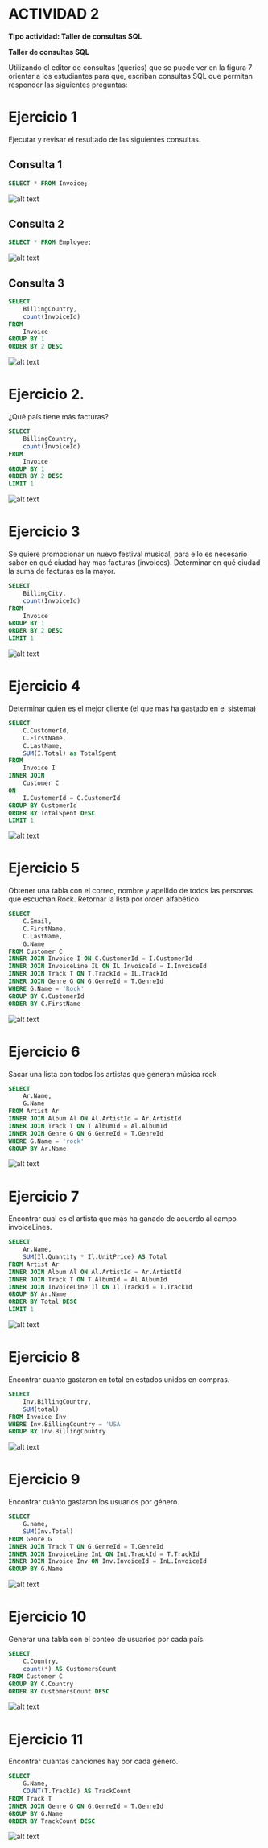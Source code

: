 # **ACTIVIDAD 2**

**Tipo actividad: Taller de consultas SQL**

**Taller de consultas SQL**

Utilizando el editor de consultas (queries) que se puede ver en la figura 7 orientar a los estudiantes para que, escriban consultas SQL que permitan responder las siguientes preguntas:

# Ejercicio 1

Ejecutar y revisar el resultado de las siguientes consultas.

## Consulta 1

```sql
SELECT * FROM Invoice;
```

![alt text](image.png)

## Consulta 2

```sql
SELECT * FROM Employee;
```

![alt text](image-1.png)

## Consulta 3

```sql
SELECT 
	BillingCountry, 
    count(InvoiceId)
FROM 
	Invoice
GROUP BY 1
ORDER BY 2 DESC
```

![alt text](image-2.png)

# Ejercicio 2.

¿Qué país tiene más facturas?

```sql
SELECT 
	BillingCountry, 
    count(InvoiceId)
FROM 
	Invoice
GROUP BY 1
ORDER BY 2 DESC
LIMIT 1
```

![alt text](image-3.png)

# Ejercicio 3

Se quiere promocionar un nuevo festival musical, para ello es necesario saber en qué ciudad  hay mas facturas (invoices). Determinar en qué ciudad la suma de facturas es la mayor.  

```sql
SELECT 
	BillingCity,
    count(InvoiceId)
FROM 
	Invoice
GROUP BY 1
ORDER BY 2 DESC
LIMIT 1
```

![alt text](image-4.png)

# Ejercicio 4

Determinar quien es el mejor cliente (el que mas ha gastado en el sistema)

```sql
SELECT 
	C.CustomerId, 
    C.FirstName, 
    C.LastName,
    SUM(I.Total) as TotalSpent
FROM 
	Invoice I
INNER JOIN 
	Customer C 
ON 
	I.CustomerId = C.CustomerId
GROUP BY CustomerId
ORDER BY TotalSpent DESC
LIMIT 1
```

![alt text](image-5.png)

# Ejercicio 5

Obtener una tabla con el correo, nombre y apellido de todos las personas que escuchan Rock. Retornar la lista por orden alfabético

```sql
SELECT 
	C.Email, 
    C.FirstName, 
    C.LastName,
    G.Name
FROM Customer C
INNER JOIN Invoice I ON C.CustomerId = I.CustomerId
INNER JOIN InvoiceLine IL ON IL.InvoiceId = I.InvoiceId
INNER JOIN Track T ON T.TrackId = IL.TrackId
INNER JOIN Genre G ON G.GenreId = T.GenreId
WHERE G.Name = 'Rock'
GROUP BY C.CustomerId
ORDER BY C.FirstName
```

![alt text](image-13.png)

# Ejercicio 6

Sacar una lista con todos los artistas que generan música rock  

```sql
SELECT 
	Ar.Name,
    G.Name
FROM Artist Ar
INNER JOIN Album Al ON Al.ArtistId = Ar.ArtistId
INNER JOIN Track T ON T.AlbumId = Al.AlbumId
INNER JOIN Genre G ON G.GenreId = T.GenreId
WHERE G.Name = 'rock'
GROUP BY Ar.Name
```

![alt text](image-7.png)

# Ejercicio 7

Encontrar cual es el artista que más ha ganado de acuerdo al campo invoiceLines.  

```sql
SELECT 
	Ar.Name,
    SUM(Il.Quantity * Il.UnitPrice) AS Total
FROM Artist Ar
INNER JOIN Album Al ON Al.ArtistId = Ar.ArtistId
INNER JOIN Track T ON T.AlbumId = Al.AlbumId
INNER JOIN InvoiceLine Il ON Il.TrackId = T.TrackId
GROUP BY Ar.Name
ORDER BY Total DESC
LIMIT 1
```

![alt text](image-8.png)

# Ejercicio 8

Encontrar cuanto gastaron en total en estados unidos en compras.

```sql
SELECT 
	Inv.BillingCountry,
    SUM(total)
FROM Invoice Inv
WHERE Inv.BillingCountry = 'USA'
GROUP BY Inv.BillingCountry
```

![alt text](image-9.png)

# Ejercicio 9

Encontrar cuánto gastaron los usuarios por género.  

```sql
SELECT 
	G.name,
    SUM(Inv.Total)
FROM Genre G
INNER JOIN Track T ON G.GenreId = T.GenreId
INNER JOIN InvoiceLine InL ON InL.TrackId = T.TrackId
INNER JOIN Invoice Inv ON Inv.InvoiceId = InL.InvoiceId
GROUP BY G.Name
```

![alt text](image-10.png)

# Ejercicio 10

Generar una tabla con el conteo de usuarios por cada país.  

```sql
SELECT 
	C.Country,
    count(*) AS CustomersCount
FROM Customer C
GROUP BY C.Country
ORDER BY CustomersCount DESC
```

![alt text](image-11.png)

# Ejercicio 11

Encontrar cuantas canciones hay por cada género.

```sql
SELECT
	G.Name,
    COUNT(T.TrackId) AS TrackCount
FROM Track T
INNER JOIN Genre G ON G.GenreId = T.GenreId
GROUP BY G.Name
ORDER BY TrackCount DESC
```

![alt text](image-12.png)